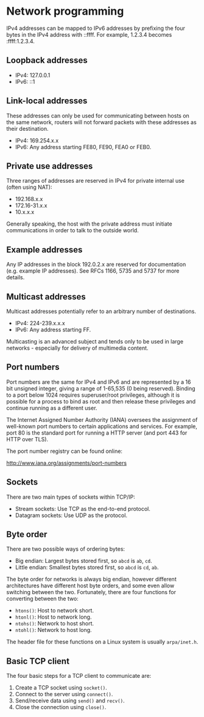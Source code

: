 Network programming
===================

IPv4 addresses can be mapped to IPv6 addresses by prefixing the four bytes in the IPv4 address with ::ffff. For example, 1.2.3.4 becomes :ffff:1.2.3.4.

Loopback addresses
------------------

 * IPv4: 127.0.0.1
 * IPv6: ::1

Link-local addresses
--------------------

These addresses can only be used for communicating between hosts on the same network, routers will not forward packets with these addresses as their destination.

 * IPv4: 169.254.x.x
 * IPv6: Any address starting FE80, FE90, FEA0 or FEB0.

Private use addresses
---------------------

Three ranges of addresses are reserved in IPv4 for private internal use (often using NAT):

 * 192.168.x.x
 * 172.16-31.x.x
 * 10.x.x.x

Generally speaking, the host with the private address must initiate communications in order to talk to the outside world.

Example addresses
-----------------

Any IP addresses in the block 192.0.2.x are reserved for documentation (e.g. example IP addresses). See RFCs 1166, 5735 and 5737 for more details.

Multicast addresses
-------------------

Multicast addresses potentially refer to an arbitrary number of destinations.

 * IPv4: 224-239.x.x.x
 * IPv6: Any address starting FF.

Multicasting is an advanced subject and tends only to be used in large networks - especially for delivery of multimedia content.

Port numbers
------------

Port numbers are the same for IPv4 and IPv6 and are represented by a 16 bit unsigned integer, giving a range of 1-65,535 (0 being reserved). Binding to a port below 1024 requires superuser/root privileges, although it is possible for a process to bind as root and then release these privileges and continue running as a different user.

The Internet Assigned Number Authority (IANA) oversees the assignment of well-known port numbers to certain applications and services. For example, port 80 is the standard port for running a HTTP server (and port 443 for HTTP over TLS).

The port number registry can be found online:

http://www.iana.org/assignments/port-numbers

Sockets
-------

There are two main types of sockets within TCP/IP:

 * Stream sockets: Use TCP as the end-to-end protocol.
 * Datagram sockets: Use UDP as the protocol.

Byte order
----------

There are two possible ways of ordering bytes:

 * Big endian: Largest bytes stored first, so `abcd` is `ab`, `cd`.
 * Little endian: Smallest bytes stored first, so `abcd` is `cd`, `ab`.

The byte order for networks is always big endian, however different architectures have different host byte orders, and some even allow switching between the two. Fortunately, there are four functions for converting between the two:

 * `htons()`: Host to network short.
 * `htonl()`: Host to network long.
 * `ntohs()`: Network to host short.
 * `ntohl()`: Network to host long.

The header file for these functions on a Linux system is usually `arpa/inet.h`.

Basic TCP client
----------------

The four basic steps for a TCP client to communicate are:

 1. Create a TCP socket using `socket()`.
 1. Connect to the server using `connect()`.
 1. Send/receive data using `send()` and `recv()`.
 1. Close the connection using `close()`.


 
